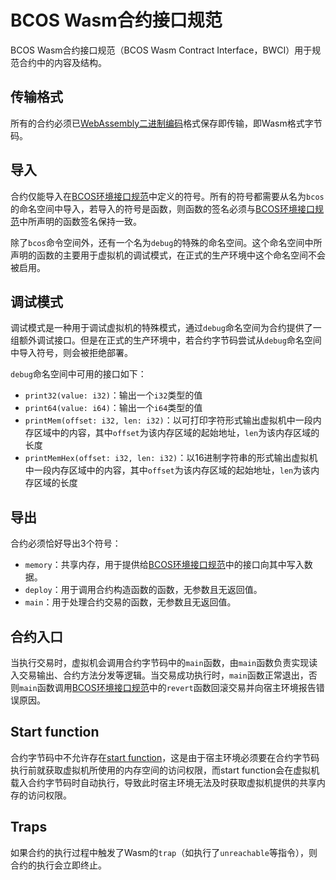 # BCOS Wasm合约接口规范

BCOS Wasm合约接口规范（BCOS Wasm Contract Interface，BWCI）用于规范合约中的内容及结构。

## 传输格式

所有的合约必须已[WebAssembly二进制编码](https://github.com/WebAssembly/design/blob/master/BinaryEncoding.md)格式保存即传输，即Wasm格式字节码。

## 导入

合约仅能导入在[BCOS环境接口规范](./bei.html)中定义的符号。所有的符号都需要从名为`bcos`的命名空间中导入，若导入的符号是函数，则函数的签名必须与[BCOS环境接口规范](./bei.html)中所声明的函数签名保持一致。

除了`bcos`命令空间外，还有一个名为`debug`的特殊的命名空间。这个命名空间中所声明的函数的主要用于虚拟机的调试模式，在正式的生产环境中这个命名空间不会被启用。

## 调试模式

调试模式是一种用于调试虚拟机的特殊模式，通过`debug`命名空间为合约提供了一组额外调试接口。但是在正式的生产环境中，若合约字节码尝试从`debug`命名空间中导入符号，则会被拒绝部署。

`debug`命名空间中可用的接口如下：

- `print32(value: i32)`：输出一个`i32`类型的值
- `print64(value: i64)`：输出一个`i64`类型的值
- `printMem(offset: i32, len: i32)`：以可打印字符形式输出虚拟机中一段内存区域中的内容，其中`offset`为该内存区域的起始地址，`len`为该内存区域的长度
- `printMemHex(offset: i32, len: i32)`：以16进制字符串的形式输出虚拟机中一段内存区域中的内容，其中`offset`为该内存区域的起始地址，`len`为该内存区域的长度

## 导出

合约必须恰好导出3个符号：

- `memory`：共享内存，用于提供给[BCOS环境接口规范](./bei.html)中的接口向其中写入数据。
- `deploy`：用于调用合约构造函数的函数，无参数且无返回值。
- `main`：用于处理合约交易的函数，无参数且无返回值。

## 合约入口

当执行交易时，虚拟机会调用合约字节码中的`main`函数，由`main`函数负责实现读入交易输出、合约方法分发等逻辑。当交易成功执行时，`main`函数正常退出，否则`main`函数调用[BCOS环境接口规范](./bei.html)中的`revert`函数回滚交易并向宿主环境报告错误原因。

## Start function

合约字节码中不允许存在[start function](https://webassembly.github.io/spec/core/syntax/modules.html#start-function)，这是由于宿主环境必须要在合约字节码执行前就获取虚拟机所使用的内存空间的访问权限，而start function会在虚拟机载入合约字节码时自动执行，导致此时宿主环境无法及时获取虚拟机提供的共享内存的访问权限。

## Traps

如果合约的执行过程中触发了Wasm的`trap`（如执行了`unreachable`等指令），则合约的执行会立即终止。
